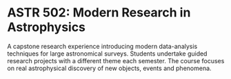 # ASTR 502: Modern Research in Astrophysics

A capstone research experience introducing modern data-analysis techniques for large astronomical surveys. Students undertake guided research projects with a different theme each semester. The course focuses on real astrophysical discovery of new objects, events and phenomena.